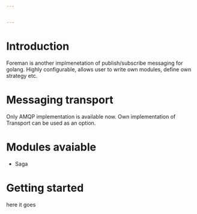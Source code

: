 ```yaml
---


---
```


<h1 id="introduction">Introduction</h1>
<p>Foreman is another implmenetation of publish/subscribe messaging for golang. Highly configurable, allows user to write own modules, define own strategy etc.</p>
<h1 id="messaging-transport">Messaging transport</h1>
<p>Only AMQP implementation is available now.  Own implementation of Transport can be used as an option.</p>
<h1 id="modules-avaiable">Modules avaiable</h1>
<ul>
<li>Saga</li>
</ul>
<h1 id="getting-started">Getting started</h1>
<p>here it goes</p>

